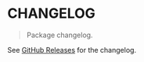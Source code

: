 # CHANGELOG

> Package changelog.

See [GitHub Releases](https://github.com/stdlib-js/utils-escape-regexp-string/releases) for the changelog.